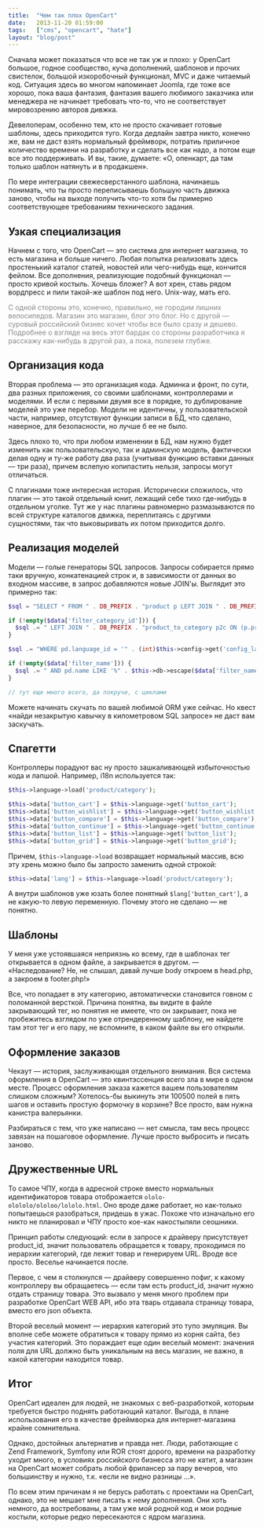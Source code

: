 ```yaml
---
title:  "Чем так плох OpenCart"
date:   2013-11-20 01:59:00
tags:   ["cms", "opencart", "hate"]
layout: "blog/post"
---
```


Сначала может показаться что все не так уж и плохо: у OpenCart большое, годное сообщество, куча дополнений, шаблонов и прочих свистелок, большой изкоробочный функционал, MVC и даже читаемый код. Ситуация здесь во многом напоминает Joomla, где тоже все хорошо, пока ваша фантазия, фантазия вашего любимого заказчика или менеджера не начинает требовать что-то, что не соответствует мировозрению авторов дивжка.

<!-- cut -->

Девелоперам, особенно тем, кто не просто скачивает готовые шаблоны, здесь приходится туго. Когда дедлайн завтра никто, конечно же, вам не даст взять нормальный фреймворк, потратиь приличное количество времени на разработку и сделать все как надо, а потом еще все это поддерживать. И вы, такие, думаете: «О, опенкарт, да там только шаблон натянуть и в продакшен».

По мере интеграции свежесверстанного шаблона, начинаешь понимать, что ты просто переписываешь большую часть движка заново, чтобы на выходе получить что-то хотя бы примерно соответствующее требованиям технического задания.

## Узкая специализация

Начнем с того, что OpenCart — это система для интернет магазина, то есть магазина и больше ничего. Любая попытка реализовать здесь простенький каталог статей, новостей или чего-нибудь еще, кончится фейлом. Все дополнения, реализующие подобный функционал — просто кривой костыль. Хочешь бложег? А вот хрен, ставь рядом вордпресс и пили такой-же шаблон под него. Unix-way, мать его.

<p style="color:#888;">С одной стороны это, конечно, правильно, не городим лишних велосипедов. Магазин это магазин, блог это блог. Но с другой — суровый российский бизнес хочет чтобы все было сразу и дешево. Подробнее о взгляде на весь этот бардак со стороны разработчика я расскажу как-нибудь в другой раз, а пока, полезем глубже.</p>

## Организация кода

Втоpрая проблема — это организация кода. Админка и фронт, по сути, два разных приложения, со своими шаблонами, контроллерами и моделями. И если с первыми двумя все в порядке, то дублирование моделей это уже перебор. Модели не идентичны, у пользовательской части, например, отсутствуют функции записи в БД, что сделано, наверное, для безопасности, но лучше б ее не было.

Здесь плохо то, что при любом изменении в БД, нам нужно будет изменить как пользовательскую, так и админскую модель, фактически делая одну и ту-же работу два раза (учитывая функцию вставки данных — три раза), причем вслепую копипастить нельзя, запросы могут отличаться.

С плагинами тоже интересная история. Исторически сложилось, что плагин — это такой отдельный юнит, лежащий себе тихо где-нибудь в отдельном уголке. Тут же у нас плагины равномерно размазываются по всей структуре каталогов движка, переплитаясь с другими сущностями, так что выковыривать их потом приходится долго.

## Реализация моделей

Модели — голые генераторы SQL запросов. Запросы собирается прямо таки вручную, конкатенацией строк и, в зависимости от данных во входном массиве, в запрос добавляются новые JOIN'ы. Выглядит это примерно так:

```php
$sql = "SELECT * FROM " . DB_PREFIX . "product p LEFT JOIN " . DB_PREFIX . "product_description pd ON (p.product_id = pd.product_id)";

if (!empty($data['filter_category_id'])) {
  $sql .= " LEFT JOIN " . DB_PREFIX . "product_to_category p2c ON (p.product_id = p2c.product_id)";
}

$sql .= "WHERE pd.language_id = '" . (int)$this->config->get('config_language_id') . "'";

if (!empty($data['filter_name'])) {
  $sql .= " AND pd.name LIKE '%" . $this->db->escape($data['filter_name']) . "%'";
}

// тут еще много всего, да покруче, с циклами
```

Можете начинать скучать по вашей любимой ORM уже сейчас. Но квест «найди незакрытую кавычку в километровом SQL запросе» не даст вам заскучать.


## Спагетти

Контроллеры порадуют вас ну просто зашкаливающей избыточностью кода и лапшой. Например, i18n используется так:

```php
$this->language->load('product/category');

$this->data['button_cart'] = $this->language->get('button_cart');
$this->data['button_wishlist'] = $this->language->get('button_wishlist');
$this->data['button_compare'] = $this->language->get('button_compare');
$this->data['button_continue'] = $this->language->get('button_continue');
$this->data['button_list'] = $this->language->get('button_list');
$this->data['button_grid'] = $this->language->get('button_grid');
```

Причем, `$this->language->load` возвращает нормальный массив, всю эту хрень можно было бы запросто заменить одной строкой:

```php
$this->data['lang'] = $this->language->load('product/category');
```

А внутри шаблонов уже юзать более понятный `$lang['button_cart']`, а не какую-то левую переменную. Почему этого не сделано — не понятно.

## Шаблоны

У меня уже устоявшаяся неприязнь ко всему, где в шаблонах тег открывается в одном файле, а закрывается в другом. — «Наследование? Не, не слышал, давай лучше body откроем в head.php, а закроем в footer.php!»

Все, что попадает в эту категорию, автоматически становится говном с поломанной версткой. Причина понятна, вы видите в файле закрывающий тег, но понятия не имеете, что он закрывает, пока не пробежитесь взглядом по уже отрендеренному шаблону, не найдете там этот тег и его пару, не вспомните, в каком файле вы его открыли.


## Оформление заказов

Чекаут — история, заслуживающая отдельного внимания. Вся система оформления в OpenCart — это квинтэссенция всего зла в мире в одном месте. Процесс оформления заказа кажется вашем пользователям слишком сложным? Хотелось-бы выкинуть эти 100500 полей в пять шагов и оставить простую формочку в корзине? Все просто, вам нужна канистра валерьянки.

Разбираться с тем, что уже написано — нет смысла, там весь процесс завязан на пошаговое оформление. Лучше просто выбросить и писать заново.

## Дружественные URL

То самое ЧПУ, когда в адресной строке вместо нормальных идентификаторов товара отоброжается `ololo-olololo/ololoo/lololo.html`. Оно вроде даже работает, но как-только попытаешься разобраться, придешь в ужас. Похоже что изначально его никто не планировал и ЧПУ просто кое-как накостыляли сеошники.

Принцип работы следующий: если в запросе к драйверу присутствует product_id, значит пользователь обращается к товару, проходимся по иерархии категорий, где лежит товар и генерируем URL. Вроде все просто. Веселье начинается после.

Первое, с чем я столкнулся — драйверу совершенно пофиг, к какому контроллеру вы обращаетесь — если там есть product_id, значит нужно отдать страницу товара. Это вызвало у меня много проблем при разработке OpenCart WEB API, ибо эта тварь отдавала страницу товара, вместо его json объекта.

Второй веселый момент — иерархия категорий это тупо эмуляция. Вы вполне себе можете обратиться к товару прямо из корня сайта, без участия категорий. Это пораждает еще один веселый момент: значения поля для URL должно быть уникальным на весь магазин, не важно, в какой категории находится товар.

## Итог

OpenCart идеален для людей, не знакомых с веб-разработкой, которым требуется быстро поднять работающий каталог. Выгода, в плане использования его в качестве фреймворка для интернет-магазина крайне сомнительна.

Однако, достойных альтернатив и правда нет. Люди, работающие с Zend Framework, Symfony или ROR стоят дорого, времени на разработку уходит много, в условиях российского бизнесса это не катит, а магазин на OpenCart может собрать любой фрилансер за пару вечеров, что большинству и нужно, т.к. «если не видно разницы ...».

По всем этим причинам я не берусь работать с проектами на OpenCart, однако, это не мешает мне писать к нему дополнения. Они хоть немного, да востребованы, а там уже мой родной код и мои родные костыли, которые редко пересекаются с ядром магазина.
